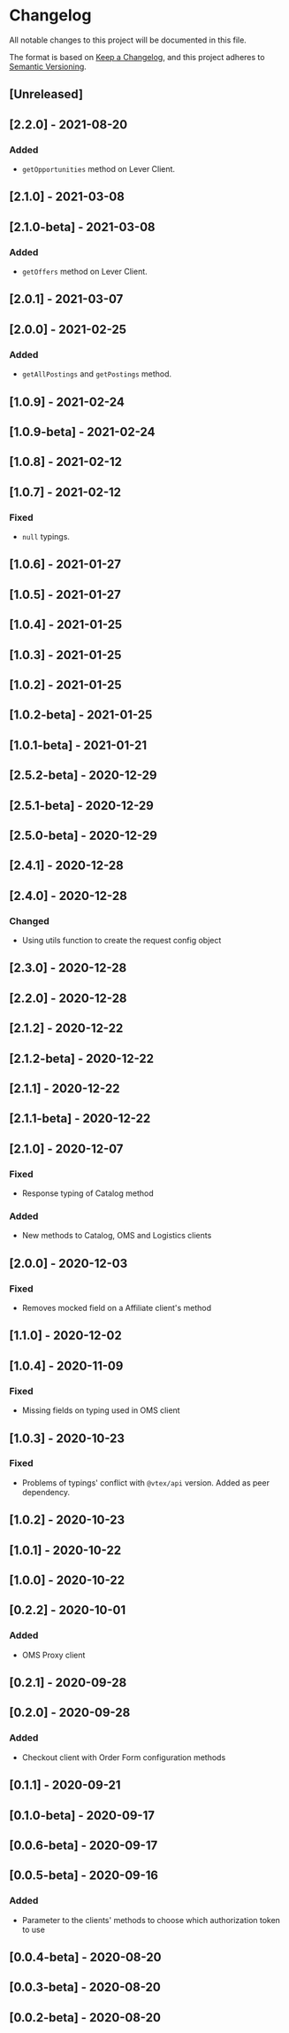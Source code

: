 # Changelog
All notable changes to this project will be documented in this file.

The format is based on [Keep a Changelog](https://keepachangelog.com/en/1.0.0/),
and this project adheres to [Semantic Versioning](https://semver.org/spec/v2.0.0.html).

## [Unreleased]

## [2.2.0] - 2021-08-20
### Added
- `getOpportunities` method on Lever Client.

## [2.1.0] - 2021-03-08

## [2.1.0-beta] - 2021-03-08
### Added
- `getOffers` method on Lever Client.

## [2.0.1] - 2021-03-07

## [2.0.0] - 2021-02-25
### Added
- `getAllPostings` and `getPostings` method.

## [1.0.9] - 2021-02-24

## [1.0.9-beta] - 2021-02-24

## [1.0.8] - 2021-02-12

## [1.0.7] - 2021-02-12
### Fixed
- `null` typings.

## [1.0.6] - 2021-01-27

## [1.0.5] - 2021-01-27

## [1.0.4] - 2021-01-25

## [1.0.3] - 2021-01-25

## [1.0.2] - 2021-01-25

## [1.0.2-beta] - 2021-01-25

## [1.0.1-beta] - 2021-01-21

## [2.5.2-beta] - 2020-12-29

## [2.5.1-beta] - 2020-12-29

## [2.5.0-beta] - 2020-12-29

## [2.4.1] - 2020-12-28

## [2.4.0] - 2020-12-28
### Changed
- Using utils function to create the request config object

## [2.3.0] - 2020-12-28

## [2.2.0] - 2020-12-28

## [2.1.2] - 2020-12-22

## [2.1.2-beta] - 2020-12-22

## [2.1.1] - 2020-12-22

## [2.1.1-beta] - 2020-12-22

## [2.1.0] - 2020-12-07
### Fixed
- Response typing of Catalog method
### Added
- New methods to Catalog, OMS and Logistics clients

## [2.0.0] - 2020-12-03
### Fixed
- Removes mocked field on a Affiliate client's method

## [1.1.0] - 2020-12-02

## [1.0.4] - 2020-11-09
### Fixed
- Missing fields on typing used in OMS client 

## [1.0.3] - 2020-10-23
### Fixed
- Problems of typings' conflict with `@vtex/api` version. Added as peer dependency.

## [1.0.2] - 2020-10-23

## [1.0.1] - 2020-10-22

## [1.0.0] - 2020-10-22

## [0.2.2] - 2020-10-01
### Added
- OMS Proxy client

## [0.2.1] - 2020-09-28

## [0.2.0] - 2020-09-28
### Added
- Checkout client with Order Form configuration methods

## [0.1.1] - 2020-09-21

## [0.1.0-beta] - 2020-09-17

## [0.0.6-beta] - 2020-09-17

## [0.0.5-beta] - 2020-09-16
### Added
- Parameter to the clients' methods to choose which authorization token to use

## [0.0.4-beta] - 2020-08-20

## [0.0.3-beta] - 2020-08-20

## [0.0.2-beta] - 2020-08-20
